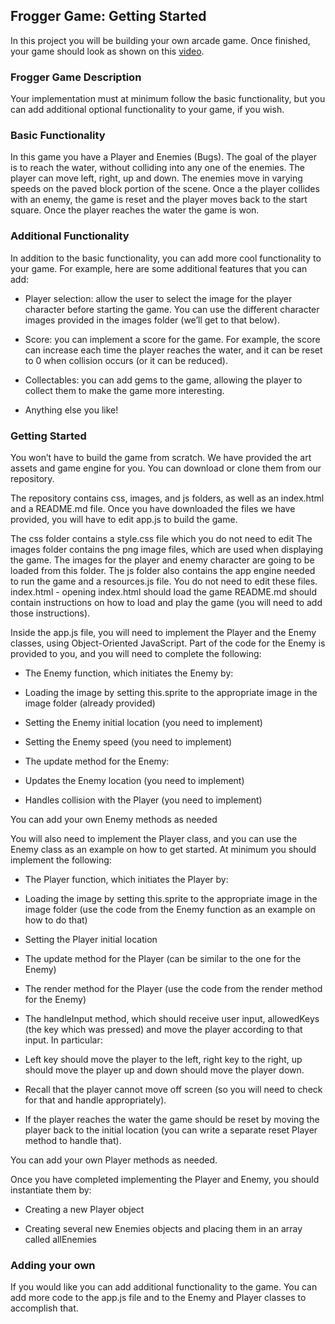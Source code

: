 ## Frogger Game: Getting Started
In this project you will be building your own arcade game. Once finished, your game should look as shown on this [video](https://www.youtube.com/watch?v=SxeHV1kt7iU&feature=youtu.be).
	

### Frogger Game Description
Your implementation must at minimum follow the basic functionality, but you can add additional optional functionality to your game, if you wish.

### Basic Functionality
In this game you have a Player and Enemies (Bugs). The goal of the player is to reach the water, without colliding into any one of the enemies. The player can move left, right, up and down. The enemies move in varying speeds on the paved block portion of the scene. Once a the player collides with an enemy, the game is reset and the player moves back to the start square. Once the player reaches the water the game is won.

### Additional Functionality
In addition to the basic functionality, you can add more cool functionality to your game. For example, here are some additional features that you can add:

* Player selection: allow the user to select the image for the player character before starting the game. You can use the different character images provided in the images folder (we’ll get to that below).

* Score: you can implement a score for the game. For example, the score can increase each time the player reaches the water, and it can be reset to 0 when collision occurs (or it can be reduced).

* Collectables: you can add gems to the game, allowing the player to collect them to make the game more interesting.

* Anything else you like!

### Getting Started
You won’t have to build the game from scratch. We have provided the art assets and game engine for you. You can download or clone them from our repository. 

The repository contains css, images, and js folders, as well as an index.html and a README.md file. Once you have downloaded the files we have provided, you will have to edit app.js to build the game. 

The css folder contains a style.css file which you do not need to edit
The images folder contains the png image files, which are used when displaying the game. The images for the player and enemy character are going to be loaded from this folder.
The js folder also contains the app engine needed to run the game and a resources.js file. You do not need to edit these files. 
index.html - opening index.html should load the game
README.md should contain instructions on how to load and play the game (you will need to add those instructions).

Inside the app.js file, you will need to implement the Player and the Enemy classes, using Object-Oriented JavaScript. Part of the code for the Enemy is provided to you, and you will need to complete the following:

* The Enemy function, which initiates the Enemy by:

 * Loading the image by setting this.sprite to the appropriate image in the image folder (already provided)

 * Setting the Enemy initial location (you need to implement)

* Setting the Enemy speed (you need to implement)

* The update method for the Enemy:

 * Updates the Enemy location (you need to implement)

 * Handles collision with the Player (you need to implement)

You can add your own Enemy methods as needed

You will also need to implement the Player class, and you can use the Enemy class as an example on how to get started. At minimum you should implement the following:

* The Player function, which initiates the Player by:

 * Loading the image by setting this.sprite to the appropriate image in the image folder (use the code from the Enemy function as an example on how to do that)

 * Setting the Player initial location 

* The update method for the Player (can be similar to the one for the Enemy)

* The render method for the Player (use the code from the render method for the Enemy)

* The handleInput method, which should receive user input, allowedKeys (the key which was pressed) and move the player according to that input. In particular:

 * Left key should move the player to the left, right key to the right, up should move the player up and down should move the player down.

 * Recall that the player cannot move off screen (so you will need to check for that and handle appropriately).

 * If the player reaches the water the game should be reset by moving the player back to the initial location (you can write a separate reset Player method to handle that).

You can add your own Player methods as needed.

Once you have completed implementing the Player and Enemy, you should instantiate them by:

* Creating a new Player object

* Creating several new Enemies objects and placing them in an array called allEnemies

### Adding your own
If you would like you can add additional functionality to the game. You can add more code to the app.js file and to the Enemy and Player classes to accomplish that.


